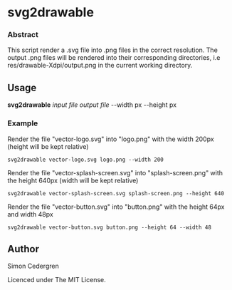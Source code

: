 # svg2drawable
### Abstract
This script render a .svg file into .png files in the correct resolution.
The output .png files will be rendered into their corresponding directories, i.e
res/drawable-Xdpi/output.png in the current working directory.

## Usage
**svg2drawable** *input file* *output file* --width px --height px

### Example
Render the file "vector-logo.svg" into "logo.png" with the width 200px (height will be kept relative)
```
svg2drawable vector-logo.svg logo.png --width 200 

```
Render the file "vector-splash-screen.svg" into "splash-screen.png" with the height 640px (width will be kept relative)
```
svg2drawable vector-splash-screen.svg splash-screen.png --height 640 

```
Render the file "vector-button.svg" into "button.png" with the height 64px and width 48px
```
svg2drawable vector-button.svg button.png --height 64 --width 48

```
## Author
Simon Cedergren <dev at onyktert.nu>

Licenced under The MIT License.
